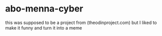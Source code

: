 # abo-menna-cyber
this was supposed to be a project from (theodinproject.com) but I liked to make it funny and turn it into a meme
